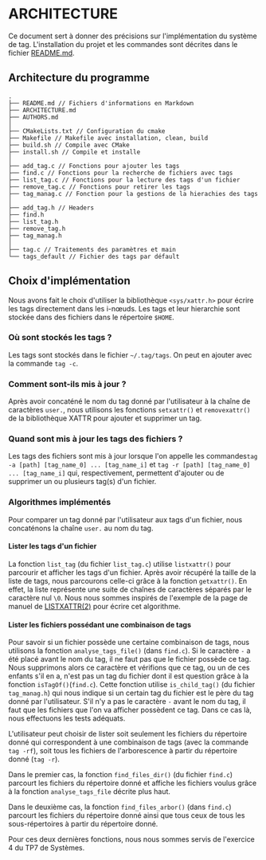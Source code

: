 # ARCHITECTURE

Ce document sert à donner des précisions sur l'implémentation du système de tag. L'installation du projet et les commandes sont décrites dans le fichier [README.md](README.md).

## Architecture du programme 
```
.
├── README.md // Fichiers d'informations en Markdown
├── ARCHITECTURE.md
├── AUTHORS.md
│ 
├── CMakeLists.txt // Configuration du cmake
├── Makefile // Makefile avec installation, clean, build 
├── build.sh // Compile avec CMake 
├── install.sh // Compile et installe 
│ 
├── add_tag.c // Fonctions pour ajouter les tags 
├── find.c // Fonctions pour la recherche de fichiers avec tags 
├── list_tag.c // Fonctions pour la lecture des tags d'un fichier 
├── remove_tag.c // Fonctions pour retirer les tags 
├── tag_manag.c // Fonction pour la gestions de la hierachies des tags 
│ 
├── add_tag.h // Headers 
├── find.h 
├── list_tag.h 
├── remove_tag.h 
├── tag_manag.h 
│ 
├── tag.c // Traitements des paramètres et main 
└── tags_default // Fichier des tags par défault
```

## Choix d'implémentation 
Nous avons fait le choix d'utiliser la bibliothèque `<sys/xattr.h>` pour écrire les tags directement dans les i-nœuds. Les tags et leur hierarchie sont stockée dans des fichiers dans le répertoire `$HOME`.

### Où sont stockés les tags ? 
Les tags sont stockés dans le fichier `~/.tag/tags`.
On peut en ajouter avec la commande `tag -c`.

### Comment sont-ils mis à jour ?
Après avoir concaténé le nom du tag donné par l'utilisateur à la chaîne de caractères `user.`, nous utilisons les fonctions `setxattr()` et `removexattr()` de la bibliothèque XATTR pour ajouter et supprimer un tag. 

### Quand sont mis à jour les tags des fichiers ? 
Les tags des fichiers sont mis à jour lorsque l'on appelle les commandes`tag -a [path] [tag_name_0] ... [tag_name_i]` et `tag -r [path] [tag_name_0] ... [tag_name_i]` qui, respectivement, permettent d'ajouter ou de supprimer un ou plusieurs tag(s) d'un fichier. 

### Algorithmes implémentés 
Pour comparer un tag donné par l'utilisateur aux tags d'un fichier, nous concaténons la chaîne `user.` au nom du tag.

#### Lister les tags d'un fichier
La fonction `list_tag` (du fichier `list_tag.c`) utilise `listxattr()` pour parcourir et afficher les tags d'un fichier. Après avoir récupéré la taille de la liste de tags, nous parcourons celle-ci grâce à la fonction `getxattr()`. En effet, la liste représente une suite de chaînes de caractères séparés par le caractère nul `\0`. Nous nous sommes inspirés de l'exemple de la page de manuel de [LISTXATTR(2)](http://man7.org/linux/man-pages/man2/listxattr.2.html) pour écrire cet algorithme. 

#### Lister les fichiers possédant une combinaison de tags 

Pour savoir si un fichier possède une certaine combinaison de tags, nous utilisons la fonction `analyse_tags_file()` (dans `find.c`). Si le caractère `-` a été placé avant le nom du tag, il ne faut pas que le fichier possède ce tag. Nous supprimons alors ce caractère et vérifions que ce tag, ou un de ces enfants s'il en a, n'est pas un tag du fichier dont il est question grâce à la fonction `isTagOf()`(`find.c`). Cette fonction utilise `is_child_tag()` (du fichier `tag_manag.h`)  qui nous indique si un certain tag du fichier est le père du tag donné par l'utilisateur. S'il n'y a pas le caractère `-` avant le nom du tag, il faut que les fichiers que l'on va afficher possèdent ce tag. Dans ce cas là, nous effectuons les tests adéquats.


L'utilisateur peut choisir de lister soit seulement les fichiers du répertoire donné qui correspondent à une combinaison de tags (avec la commande `tag -rf`), soit tous les fichiers de l'arborescence à partir du répertoire donné (`tag -r`). 


Dans le premier cas, la fonction `find_files_dir()` (du fichier `find.c`) parcourt les fichiers du répertoire donné et affiche les fichiers voulus grâce à la fonction `analyse_tags_file` décrite plus haut. 


Dans le deuxième cas, la fonction `find_files_arbor()` (dans `find.c`) parcourt les fichiers du répertoire donné ainsi que tous ceux de tous les sous-répertoires à partir du répertoire donné. 


Pour ces deux dernières fonctions, nous nous sommes servis de l'exercice 4 du TP7 de Systèmes. 

